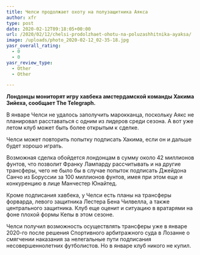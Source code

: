 ```yaml
---
title: Челси продолжает охоту на полузащитника Аякса
author: xfr
type: post
date: 2020-02-12T09:18:05+00:00
url: /2020/02/12/chelsi-prodolzhaet-ohotu-na-poluzashhitnika-ayaksa/
image: /uploads/photo_2020-02-12_02-35-18.jpg
yasr_overall_rating:
  - 0
  - 0
yasr_review_type:
  - Other
  - Other

---
```

**Лондонцы мониторят игру хавбека амстердамской команды Хакима Зийеха, сообщает The Telegraph.**

В январе Челси не удалось заполучить марокканца, поскольку Аякс не планировал расставаться с одним из лидеров среди сезона. А вот уже летом клуб может быть более открытым к сделке.

Челси может повторить попытку подписать Хакима, если он и дальше будет хорошо играть.

Возможная сделка обойдется лондонцам в сумму около 42 миллионов фунтов, что позволит Франку Лампарду рассчитывать и на другие трансферы, чего не было бы в случае попыток подписать Джейдона Санчо из Боруссии за 100 миллионов фунтов, имея при этом еще и конкуренцию в лице Манчестер Юнайтед.

Кроме подписания хавбека, у Челси есть планы на трансферы форварда, левого защитника Лестера Бена Чилвелла, а также центрального защитника. Клуб еще оценит и ситуацию в вратарями на фоне плохой формы Кепы в этом сезоне.

Челси получил возможность осуществлять трансферы уже в январе 2020-го после решения Спортивного арбитражного суда в Лозанне о смягчении наказания за нелегальные пути подписания несовершеннолетних футболистов. Но в январе клуб никого не купил.